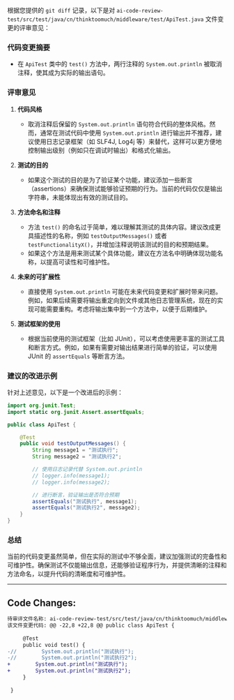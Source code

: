 根据您提供的 `git diff` 记录，以下是对 `ai-code-review-test/src/test/java/cn/thinktoomuch/middleware/test/ApiTest.java` 文件变更的评审意见：

### 代码变更摘要
- 在 `ApiTest` 类中的 `test()` 方法中，两行注释的 `System.out.println` 被取消注释，使其成为实际的输出语句。

### 评审意见

1. **代码风格**
   - 取消注释后保留的 `System.out.println` 语句符合代码的整体风格。然而，通常在测试代码中使用 `System.out.println` 进行输出并不推荐，建议使用日志记录框架（如 SLF4J, Log4j 等）来替代，这样可以更方便地控制输出级别（例如只在调试时输出）和格式化输出。

2. **测试的目的**
   - 如果这个测试的目的是为了验证某个功能，建议添加一些断言（assertions）来确保测试能够验证预期的行为。当前的代码仅仅是输出字符串，未能体现出有效的测试目的。

3. **方法命名和注释**
   - 方法 `test()` 的命名过于简单，难以理解其测试的具体内容。建议改成更具描述性的名称，例如 `testOutputMessages()` 或者 `testFunctionalityX()`，并增加注释说明该测试的目的和预期结果。
   - 如果这个方法是用来测试某个具体功能，建议在方法名中明确体现功能名称，以提高可读性和可维护性。

4. **未来的可扩展性**
   - 直接使用 `System.out.println` 可能在未来代码变更和扩展时带来问题。例如，如果后续需要将输出重定向到文件或其他日志管理系统，现在的实现可能需要重构。考虑将输出集中到一个方法中，以便于后期维护。

5. **测试框架的使用**
   - 根据当前使用的测试框架（比如 JUnit），可以考虑使用更丰富的测试工具和断言方式。例如，如果有需要对输出结果进行简单的验证，可以使用 JUnit 的 `assertEquals` 等断言方法。

### 建议的改进示例

针对上述意见，以下是一个改进后的示例：

```java
import org.junit.Test;
import static org.junit.Assert.assertEquals;

public class ApiTest {

    @Test
    public void testOutputMessages() {
        String message1 = "测试执行";
        String message2 = "测试执行2";

        // 使用日志记录代替 System.out.println
        // logger.info(message1);
        // logger.info(message2);

        // 进行断言，验证输出是否符合预期
        assertEquals("测试执行", message1);
        assertEquals("测试执行2", message2);
    }
}
```

### 总结
当前的代码变更虽然简单，但在实际的测试中不够全面，建议加强测试的完备性和可维护性。确保测试不仅能输出信息，还能够验证程序行为，并提供清晰的注释和方法命名，以提升代码的清晰度和可维护性。

---

## Code Changes:
```diff
待审评文件名称: ai-code-review-test/src/test/java/cn/thinktoomuch/middleware/test/ApiTest.java
该文件变更代码: @@ -22,8 +22,8 @@ public class ApiTest {
 
     @Test
     public void test() {
-//        System.out.println("测试执行");
-//        System.out.println("测试执行2");
+        System.out.println("测试执行");
+        System.out.println("测试执行2");
     }
 
 }
```
